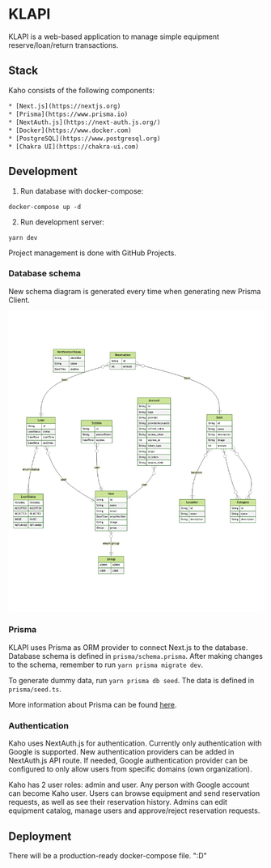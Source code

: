 # KLAPI

KLAPI is a web-based application to manage simple equipment reserve/loan/return transactions.

## Stack

Kaho consists of the following components:

    * [Next.js](https://nextjs.org)
    * [Prisma](https://www.prisma.io)
    * [NextAuth.js](https://next-auth.js.org/)
    * [Docker](https://www.docker.com)
    * [PostgreSQL](https://www.postgresql.org)
    * [Chakra UI](https://chakra-ui.com)

## Development

1. Run database with docker-compose:

```
docker-compose up -d
```

2. Run development server:

```
yarn dev
```

Project management is done with GitHub Projects.

### Database schema

New schema diagram is generated every time when generating new Prisma Client.

![Database schema](./prisma/ERD.png)

### Prisma

KLAPI uses Prisma as ORM provider to connect Next.js to the database. Database schema is defined in `prisma/schema.prisma`. After making changes to the schema, remember to run `yarn prisma migrate dev`.

To generate dummy data, run `yarn prisma db seed`. The data is defined in `prisma/seed.ts`.

More information about Prisma can be found [here](https://www.prisma.io/docs/concepts/overview/what-is-prisma).

### Authentication

Kaho uses NextAuth.js for authentication. Currently only authentication with Google is supported. New authentication providers can be added in NextAuth.js API route. If needed, Google authentication provider can be configured to only allow users from specific domains (own organization).

Kaho has 2 user roles: admin and user. Any person with Google account can become Kaho user. Users can browse equipment and send reservation requests, as well as see their reservation history. Admins can edit equipment catalog, manage users and approve/reject reservation requests.

## Deployment

There will be a production-ready docker-compose file. ":D"
